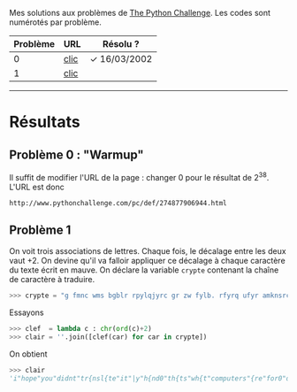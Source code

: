 Mes solutions aux problèmes de [The Python Challenge](http://www.pythonchallenge.com/). Les codes sont numérotés par problème.

| **Problème** | **URL**                                                | **Résolu ?** |
|--------------|--------------------------------------------------------|--------------|
| 0            | [clic](http://www.pythonchallenge.com/pc/def/0.html)   | ✓ 16/03/2002 |
| 1            | [clic](http://www.pythonchallenge.com/pc/def/map.html) |

---
# Résultats

## Problème 0 : "Warmup"

Il suffit de modifier l'URL de la page : changer $0$ pour le résultat de $2^{38}$. L'URL est donc

```
http://www.pythonchallenge.com/pc/def/274877906944.html
```

## Problème 1

On voit trois associations de lettres. Chaque fois, le décalage entre les deux vaut +2. On devine qu'il va falloir appliquer ce décalage à chaque caractère du texte écrit en mauve.
On déclare la variable `crypte` contenant la chaîne de caractère à traduire.

```python
>>> crypte = "g fmnc wms bgblr rpylqjyrc gr zw fylb. rfyrq ufyr amknsrcpq ypc dmp. bmgle gr gl zw fylb gq glcddgagclr ylb rfyr'q ufw rfgq rcvr gq qm jmle. sqgle qrpgle.kyicrpylq() gq pcamkkclbcb. lmu ynnjw ml rfc spj."
```

Essayons

```python
>>> clef  = lambda c : chr(ord(c)+2)
>>> clair = ''.join([clef(car) for car in crypte])
```

On obtient

```python
>>> clair
'i"hope"you"didnt"tr{nsl{te"it"|y"h{nd0"th{ts"wh{t"computers"{re"for0"doing"it"in"|y"h{nd"is"inefficient"{nd"th{t)s"why"this"text"is"so"long0"using"string0m{ketr{ns*+"is"recommended0"now"{pply"on"the"url0'
```
